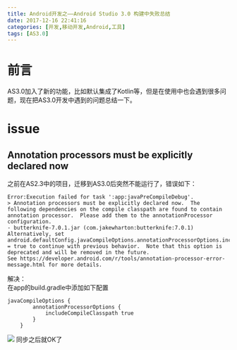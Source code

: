 ```yaml
---
title: Android开发之——Android Studio 3.0 构建中失败总结
date: 2017-12-16 22:41:16
categories: [开发,移动开发,Android,工具]
tags: [AS3.0]
---
```

# 前言

AS3.0加入了新的功能，比如默认集成了Kotlin等，但是在使用中也会遇到很多问题，现在把AS3.0开发中遇到的问题总结一下。

# issue
<!--more-->
## Annotation processors must be explicitly declared now
之前在AS2.3中的项目，迁移到AS3.0后突然不能运行了，错误如下：   

	Error:Execution failed for task ':app:javaPreCompileDebug'.
	> Annotation processors must be explicitly declared now.  The following dependencies on the compile classpath are found to contain annotation processor.  Please add them to the annotationProcessor configuration.
    - butterknife-7.0.1.jar (com.jakewharton:butterknife:7.0.1)
  	Alternatively, set android.defaultConfig.javaCompileOptions.annotationProcessorOptions.includeCompileClasspath = true to continue with previous behavior.  Note that this option is deprecated and will be removed in the future.
  	See https://developer.android.com/r/tools/annotation-processor-error-message.html for more details.

解决：   
在app的build.gradle中添加如下配置   

 	javaCompileOptions {
            annotationProcessorOptions {
                includeCompileClasspath true
            }
        }
![][1]
同步之后就OK了




[1]: https://raw.githubusercontent.com/PGzxc/images/master/blog-images/android-annotation.png